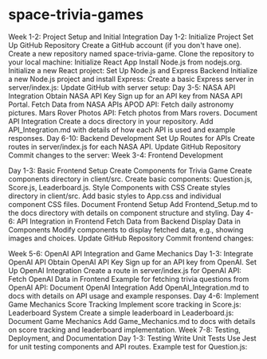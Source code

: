 # space-trivia-games
Week 1-2: Project Setup and Initial Integration
Day 1-2: Initialize Project
Set Up GitHub Repository
Create a GitHub account (if you don't have one).
Create a new repository named space-trivia-game.
Clone the repository to your local machine:
Initialize React App
Install Node.js from nodejs.org.
Initialize a new React project:
Set Up Node.js and Express Backend
Initialize a new Node.js project and install Express:
Create a basic Express server in server/index.js:
Update GitHub with server setup:
Day 3-5: NASA API Integration
Obtain NASA API Key
Sign up for an API key from NASA API Portal.
Fetch Data from NASA APIs
APOD API: Fetch daily astronomy pictures.
Mars Rover Photos API: Fetch photos from Mars rovers.
Document API Integration
Create a docs directory in your repository.
Add API_Integration.md with details of how each API is used and example responses.
Day 6-10: Backend Development
Set Up Routes for APIs
Create routes in server/index.js for each NASA API.
Update GitHub Repository
Commit changes to the server:
Week 3-4: Frontend Development

Day 1-3: Basic Frontend Setup
Create Components for Trivia Game
Create components directory in client/src.
Create basic components: Question.js, Score.js, Leaderboard.js.
Style Components with CSS
Create styles directory in client/src.
Add basic styles to App.css and individual component CSS files.
Document Frontend Setup
Add Frontend_Setup.md to the docs directory with details on component structure and styling.
Day 4-6: API Integration in Frontend
Fetch Data from Backend
Display Data in Components
Modify components to display fetched data, e.g., showing images and choices.
Update GitHub Repository
Commit frontend changes:

Week 5-6: OpenAI API Integration and Game Mechanics
Day 1-3: Integrate OpenAI API
Obtain OpenAI API Key
Sign up for an API key from OpenAI.
Set Up OpenAI Integration
Create a route in server/index.js for OpenAI API:
Fetch OpenAI Data in Frontend
Example for fetching trivia questions from OpenAI API:
Document OpenAI Integration
Add OpenAI_Integration.md to docs with details on API usage and example responses.
Day 4-6: Implement Game Mechanics
Score Tracking
Implement score tracking in Score.js:
Leaderboard System
Create a simple leaderboard in Leaderboard.js:
Document Game Mechanics
Add Game_Mechanics.md to docs with details on score tracking and leaderboard implementation.
Week 7-8: Testing, Deployment, and Documentation
Day 1-3: Testing
Write Unit Tests
Use Jest for unit testing components and API routes.
Example test for Question.js:
